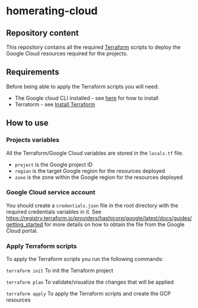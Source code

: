 # homerating-cloud

## Repository content
This repository contains all the required [Terraform](https://www.terraform.io) scripts to deploy the Google Cloud resources required for the projects. 

## Requirements
Before being able to apply the Terraform scripts you will need:
- The Google cloud CLI installed - see [here](https://cloud.google.com/sdk/docs/install-sdk) for how to install
- Terratorm - see [Install Terraform](https://learn.hashicorp.com/tutorials/terraform/install-cli)


## How to use
### Projects variables
All the Terraform/Google Cloud variables are stored in the `locals.tf` file.
- `project` is the Google project ID
- `region` is the target Google region for the resources deployed
- `zone` is the zone within the Google region for the resources deployed

### Google Cloud service account
You should create a `credentials.json` file in the root directory with the required credentials variables in it.
See https://registry.terraform.io/providers/hashicorp/google/latest/docs/guides/getting_started for more details on how to obtain the file from the Google Cloud portal.

### Apply Terraform scripts
To apply the Terraform scripts you run the following commands:

`terraform init` To init the Terraform project

`terraform plan` To validate/visualize the changes that will be applied

`terraform apply` To apply the Terraform scripts and create the GCP resources